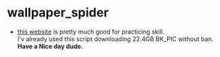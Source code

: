 # wallpaper_spider
+ [this website](https://wall.alphacoders.com) is pretty much good for practicing skill.<br>
I'v already used this script downloading 22.4GB BK_PIC without ban.<br>**Have a Nice day dude.**
